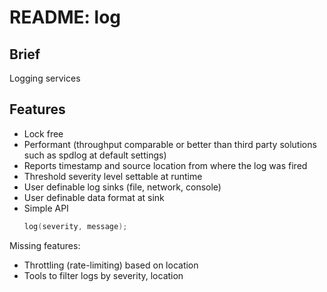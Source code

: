 # README: log

## Brief

Logging services

## Features

- Lock free
- Performant (throughput comparable or better than third party solutions such as spdlog at default settings)
- Reports timestamp and source location from where the log was fired
- Threshold severity level settable at runtime
- User definable log sinks (file, network, console)
- User definable data format at sink
- Simple API
  ```c++
  log(severity, message);
  ```

Missing features:
- Throttling (rate-limiting) based on location  
- Tools to filter logs by severity, location   